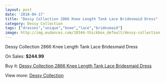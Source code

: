 ```yaml
---
layout: post
date: '2018-04-17'
title: "Dessy Collection 2866 Knee Length Tank Lace Bridesmaid Dress"
category: Dessy Collection
tags: ["dresses","unique","knee","lace","bridesmaid"]
image: http://img.eudances.com/10344-thickbox_default/dessy-collection-2866-knee-length-tank-lace-bridesmaid-dress.jpg
---
```

Dessy Collection 2866 Knee Length Tank Lace Bridesmaid Dress

On Sales: **$244.99**
<a href="https://www.eudances.com/en/dessy-collection/3373-dessy-collection-2866-knee-length-tank-lace-bridesmaid-dress.html"><amp-img layout="responsive" width="600" height="600" src="//img.eudances.com/10344-thickbox_default/dessy-collection-2866-knee-length-tank-lace-bridesmaid-dress.jpg" alt="Dessy Collection 2866 Knee Length Tank Lace Bridesmaid Dress 0" /></a>
<a href="https://www.eudances.com/en/dessy-collection/3373-dessy-collection-2866-knee-length-tank-lace-bridesmaid-dress.html"><amp-img layout="responsive" width="600" height="600" src="//img.eudances.com/10347-thickbox_default/dessy-collection-2866-knee-length-tank-lace-bridesmaid-dress.jpg" alt="Dessy Collection 2866 Knee Length Tank Lace Bridesmaid Dress 1" /></a>
<a href="https://www.eudances.com/en/dessy-collection/3373-dessy-collection-2866-knee-length-tank-lace-bridesmaid-dress.html"><amp-img layout="responsive" width="600" height="600" src="//img.eudances.com/10346-thickbox_default/dessy-collection-2866-knee-length-tank-lace-bridesmaid-dress.jpg" alt="Dessy Collection 2866 Knee Length Tank Lace Bridesmaid Dress 2" /></a>
<a href="https://www.eudances.com/en/dessy-collection/3373-dessy-collection-2866-knee-length-tank-lace-bridesmaid-dress.html"><amp-img layout="responsive" width="600" height="600" src="//img.eudances.com/10345-thickbox_default/dessy-collection-2866-knee-length-tank-lace-bridesmaid-dress.jpg" alt="Dessy Collection 2866 Knee Length Tank Lace Bridesmaid Dress 3" /></a>

Buy it: [Dessy Collection 2866 Knee Length Tank Lace Bridesmaid Dress](https://www.eudances.com/en/dessy-collection/3373-dessy-collection-2866-knee-length-tank-lace-bridesmaid-dress.html "Dessy Collection 2866 Knee Length Tank Lace Bridesmaid Dress")

View more: [Dessy Collection](https://www.eudances.com/en/60-Dessy-Collection "Dessy Collection")